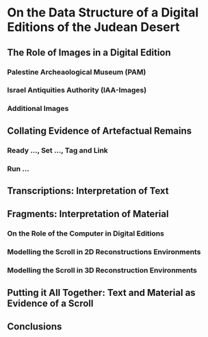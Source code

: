 # On the Data Structure of a Digital Editions of the Judean Desert

## The Role of Images in a Digital Edition

### Palestine Archeaological Museum (PAM)

### Israel Antiquities Authority (IAA-Images)

### Additional Images

## Collating Evidence of Artefactual Remains

### Ready …, Set …, Tag and Link

### Run …

## Transcriptions: Interpretation of Text

## Fragments: Interpretation of Material

### On the Role of the Computer in Digital Editions

### Modelling the Scroll in 2D Reconstructions Environments

### Modelling the Scroll in 3D Reconstruction Environments

## Putting it All Together: Text and Material as Evidence of a Scroll

## Conclusions